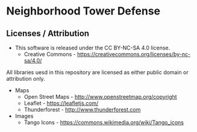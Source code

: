 # Neighborhood Tower Defense

## Licenses / Attribution

* This software is released under the CC BY-NC-SA 4.0 license.
  * Creative Commons - https://creativecommons.org/licenses/by-nc-sa/4.0/

All libraries uesd in this repository are licensed as either public domain or attribution only.

* Maps
  * Open Street Maps - http://www.openstreetmap.org/copyright
  * Leaflet - https://leafletjs.com/
  * Thunderforest - http://www.thunderforest.com
* Images
  * Tango Icons - https://commons.wikimedia.org/wiki/Tango_icons
